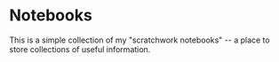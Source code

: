 # Notebooks
This is a simple collection of my "scratchwork notebooks" -- a place to store collections of useful information.
